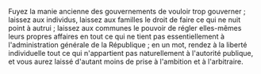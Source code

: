 Fuyez la manie ancienne des gouvernements de vouloir trop gouverner ; laissez aux individus, laissez aux familles le droit de faire ce qui ne nuit point à autrui ; laissez aux communes le pouvoir de régler elles-mêmes leurs propres affaires en tout ce qui ne tient pas essentiellement à l'administration générale de la République ; en un mot, rendez à la liberté indi­viduelle tout ce qui n'appartient pas naturellement à l'autorité publique, et vous aurez laissé d'autant moins de prise à l'ambition et à l'arbitraire.
